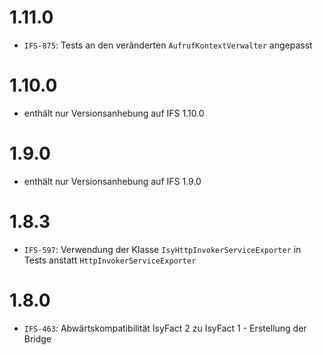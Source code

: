 # 1.11.0
- `IFS-875`: Tests an den veränderten `AufrufKontextVerwalter` angepasst

# 1.10.0
- enthält nur Versionsanhebung auf IFS 1.10.0

# 1.9.0
- enthält nur Versionsanhebung auf IFS 1.9.0

# 1.8.3
- `IFS-597`: Verwendung der Klasse `IsyHttpInvokerServiceExporter` in Tests anstatt `HttpInvokerServiceExporter`

# 1.8.0
- `IFS-463`: Abwärtskompatibilität IsyFact 2 zu IsyFact 1 - Erstellung der Bridge
